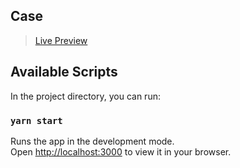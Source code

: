 ## Case
> [Live Preview](https://624f8b610a3806055f4ad469--resplendent-moxie-108eec.netlify.app)
## Available Scripts

In the project directory, you can run:

### `yarn start`

Runs the app in the development mode.\
Open [http://localhost:3000](http://localhost:3000) to view it in your browser.

